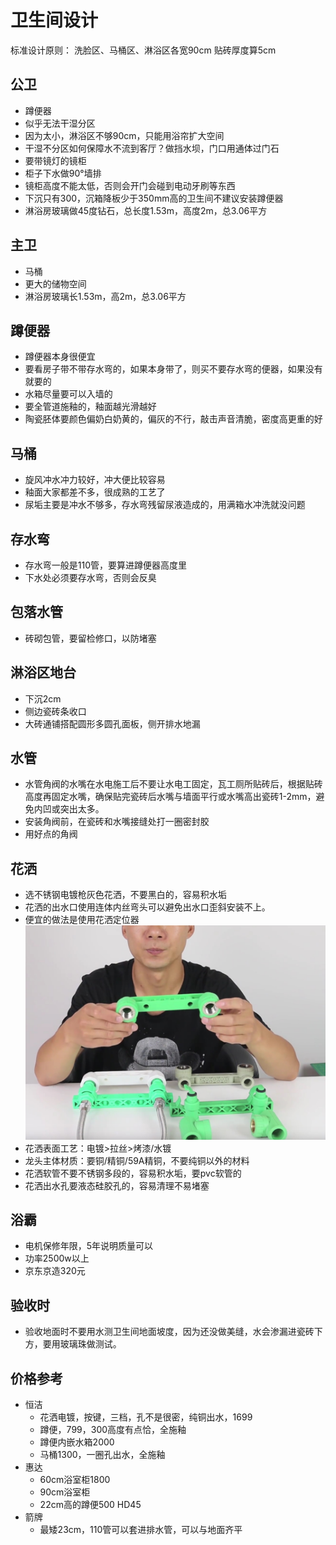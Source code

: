 # 卫生间设计

标准设计原则：
洗脸区、马桶区、淋浴区各宽90cm
贴砖厚度算5cm

## 公卫

* 蹲便器
* 似乎无法干湿分区
* 因为太小，淋浴区不够90cm，只能用浴帘扩大空间
* 干湿不分区如何保障水不流到客厅？做挡水坝，门口用通体过门石
* 要带镜灯的镜柜
* 柜子下水做90°墙排
* 镜柜高度不能太低，否则会开门会碰到电动牙刷等东西
* 下沉只有300，沉箱降板少于350mm高的卫生间不建议安装蹲便器
* 淋浴房玻璃做45度钻石，总长度1.53m，高度2m，总3.06平方

## 主卫

* 马桶
* 更大的储物空间
* 淋浴房玻璃长1.53m，高2m，总3.06平方

## 蹲便器

* 蹲便器本身很便宜
* 要看房子带不带存水弯的，如果本身带了，则买不要存水弯的便器，如果没有就要的
* 水箱尽量要可以入墙的
* 要全管道施釉的，釉面越光滑越好
* 陶瓷胚体要颜色偏奶白奶黄的，偏灰的不行，敲击声音清脆，密度高更重的好

## 马桶

* 旋风冲水冲力较好，冲大便比较容易
* 釉面大家都差不多，很成熟的工艺了
* 尿垢主要是冲水不够多，存水弯残留尿液造成的，用满箱水冲洗就没问题

## 存水弯

* 存水弯一般是110管，要算进蹲便器高度里
* 下水处必须要存水弯，否则会反臭

## 包落水管

* 砖砌包管，要留检修口，以防堵塞

## 淋浴区地台

* 下沉2cm
* 侧边瓷砖条收口
* 大砖通铺搭配圆形多圆孔面板，侧开排水地漏

## 水管

* 水管角阀的水嘴在水电施工后不要让水电工固定，瓦工厕所贴砖后，根据贴砖高度再固定水嘴，确保贴完瓷砖后水嘴与墙面平行或水嘴高出瓷砖1-2mm，避免内凹或突出太多。
* 安装角阀前，在瓷砖和水嘴接缝处打一圈密封胶
* 用好点的角阀

## 花洒

* 选不锈钢电镀枪灰色花洒，不要黑白的，容易积水垢
* 花洒的出水口使用连体内丝弯头可以避免出水口歪斜安装不上。
* 便宜的做法是使用花洒定位器
![](./img/%E8%BF%9E%E4%BD%93%E5%86%85%E4%B8%9D%E5%BC%AF%E5%A4%B4.jpg)
* 花洒表面工艺：电镀>拉丝>烤漆/水镀
* 龙头主体材质：要铜/精铜/59A精铜，不要纯铜以外的材料
* 花洒软管不要不锈钢多段的，容易积水垢，要pvc软管的
* 花洒出水孔要液态硅胶孔的，容易清理不易堵塞

## 浴霸

* 电机保修年限，5年说明质量可以
* 功率2500w以上
* 京东京造320元

## 验收时

* 验收地面时不要用水测卫生间地面坡度，因为还没做美缝，水会渗漏进瓷砖下方，要用玻璃珠做测试。

## 价格参考

* 恒洁
  * 花洒电镀，按键，三档，孔不是很密，纯铜出水，1699
  * 蹲便，799，300高度有点恰，全施釉
  * 蹲便内嵌水箱2000
  * 马桶1300，一圈孔出水，全施釉
* 惠达
  * 60cm浴室柜1800
  * 90cm浴室柜
  * 22cm高的蹲便500 HD45
* 箭牌
  * 最矮23cm，110管可以套进排水管，可以与地面齐平